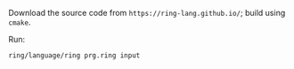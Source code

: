 Download the source code from `https://ring-lang.github.io/`; build using `cmake`.

Run:
```
ring/language/ring prg.ring input
```
